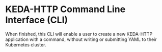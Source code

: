 # KEDA-HTTP Command Line Interface (CLI)

When finished, this CLI will enable a user to create a new KEDA-HTTP application with a command, without writing or submitting YAML to their Kubernetes cluster.
